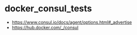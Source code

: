 # docker_consul_tests


* <https://www.consul.io/docs/agent/options.html#_advertise>
* <https://hub.docker.com/_/consul>


